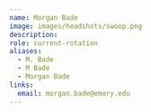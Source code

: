 ```yaml
---
name: Morgan Bade
image: images/headshots/swoop.png
description: 
role: current-rotation
aliases:
  - M. Bade
  - M Bade
  - Morgan Bade
links:
  email: morgan.bade@emory.edu
---
```



